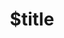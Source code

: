 ---
title: $title
second_title: Aspose.Slides for.NET APIリファレンス
description: $description
type: docs
weight: $weight
url: /ja/net/$ref/
---